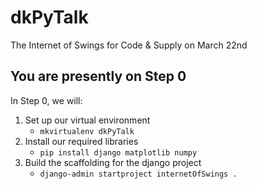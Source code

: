 # dkPyTalk
The Internet of Swings for Code &amp; Supply on March 22nd

## You are presently on Step 0
In Step 0, we will:
1. Set up our virtual environment
   * `mkvirtualenv dkPyTalk`
2. Install our required libraries
   * `pip install django matplotlib numpy`
3. Build the scaffolding for the django project
   * `django-admin startproject internetOfSwings .`